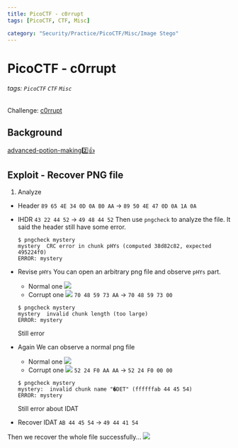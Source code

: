 ```yaml
---
title: PicoCTF - c0rrupt
tags: [PicoCTF, CTF, Misc]

category: "Security/Practice/PicoCTF/Misc/Image Stego"
---
```


# PicoCTF - c0rrupt
<!-- more -->
###### tags: `PicoCTF` `CTF` `Misc`
Challenge: [c0rrupt](https://play.picoctf.org/practice/challenge/53?category=4&page=3)

## Background
[advanced-potion-making:two::+1:](/uwox6r5hQ6St_8G-4mv1_g)

## Exploit - Recover PNG file
1. Analyze
* Header
`89 65 4E 34 0D 0A B0 AA`
$\to$
`89 50 4E 47 0D 0A 1A 0A`
* IHDR
`43 22 44 52`
$\to$
`49 48 44 52`
Then use `pngcheck` to analyze the file. It said the header still have some error.
    ```bash!
    $ pngcheck mystery
    mystery  CRC error in chunk pHYs (computed 38d82c82, expected 495224f0)
    ERROR: mystery
    ```
* Revise `pHYs`
You can open an arbitrary png file and observe `pHYs` part.
    * Normal one
    ![](https://i.imgur.com/tyAfklr.png)
    * Corrupt one
    ![](https://i.imgur.com/YodQp0O.png)
`70 48 59 73 AA`
$\to$
`70 48 59 73 00`

    ```bash!
    $ pngcheck mystery
    mystery  invalid chunk length (too large)
    ERROR: mystery
    ```
    Still error

* Again
We can observe a normal png file
    * Normal one
    ![](https://i.imgur.com/vNAVQu8.png)
    * Corrupt one
    ![](https://i.imgur.com/EM5DLGx.png)
`52 24 F0 AA AA`
$\to$
`52 24 F0 00 00`
    ```bash!
    $ pngcheck mystery
    mystery:  invalid chunk name "�DET" (ffffffab 44 45 54)
    ERROR: mystery
    ```
    Still error about IDAT
* Recover IDAT
`AB 44 45 54`
$\to$
`49 44 41 54`

Then we recover the whole file successfully...
![](https://i.imgur.com/zbBzmc5.png)